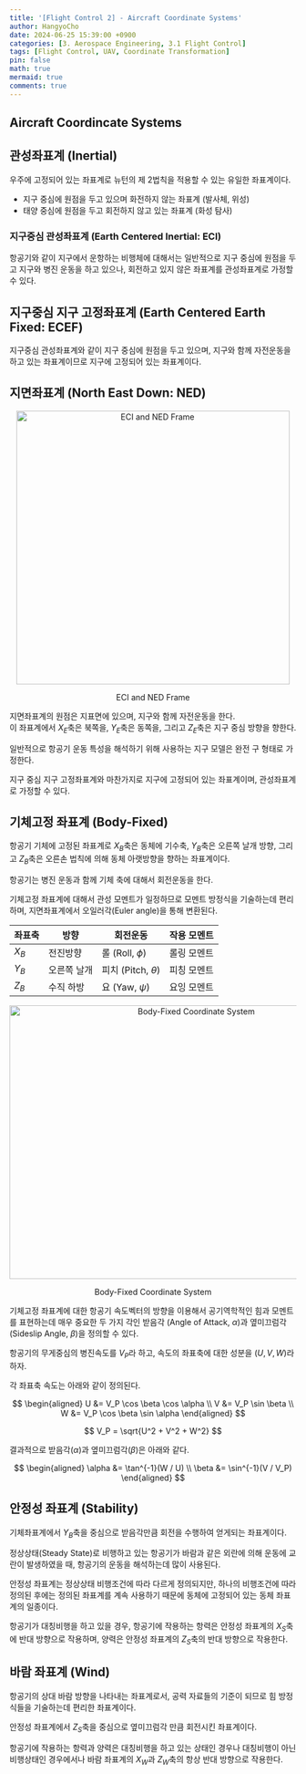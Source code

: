 ```yaml
---
title: '[Flight Control 2] - Aircraft Coordinate Systems'
author: HangyoCho
date: 2024-06-25 15:39:00 +0900
categories: [3. Aerospace Engineering, 3.1 Flight Control]
tags: [Flight Control, UAV, Coordinate Transformation]
pin: false
math: true
mermaid: true
comments: true
---
```


## Aircraft Coordincate Systems
## 관성좌표계 (Inertial)
우주에 고정되어 있는 좌표계로 뉴턴의 제 2법칙을 적용할 수 있는 유일한 좌표계이다.  

- 지구 중심에 원점을 두고 있으며 화전하지 않는 좌표계 (발사체, 위성)
- 태양 중심에 원점을 두고 회전하지 않고 있는 좌표계 (화성 탐사)  
  
### 지구중심 관성좌표계 (Earth Centered Inertial: ECI)
항공기와 같이 지구에서 운항하는 비행체에 대해서는 일반적으로 지구 중심에 원점을 두고 지구와 병진 운동을 하고 있으나, 회전하고 있지 않은 좌표계를 관성좌표계로 가정할 수 있다.  

## 지구중심 지구 고정좌표계 (Earth Centered Earth Fixed: ECEF)
지구중심 관성좌표계와 같이 지구 중심에 원점을 두고 있으며, 지구와 함께 자전운동을 하고 있는 좌표계이므로 지구에 고정되어 있는 좌표계이다.  

## 지면좌표계 (North East Down: NED)
<div style="text-align: center;">
  <img src="https://www.researchgate.net/publication/215523100/figure/fig9/AS:670436761280522@1536855988090/Illustration-of-the-ECI-ECEF-and-NED-reference-frames.png" alt="ECI and NED Frame" width=480 height=480/>
  <p>ECI and NED Frame</p>
</div>

지면좌표계의 원점은 지표면에 있으며, 지구와 함께 자전운동을 한다.  
이 좌표계에서 $X_E$축은 북쪽을, $Y_E$축은 동쪽을, 그리고 $Z_E$축은 지구 중심 방향을 향한다.     

일반적으로 항공기 운동 특성을 해석하기 위해 사용하는 지구 모델은 완전 구 형태로 가정한다.  

지구 중심 지구 고정좌표계와 마찬가지로 지구에 고정되어 있는 좌표계이며, 관성좌표계로 가정할 수 있다.  

## 기체고정 좌표계 (Body-Fixed)
항공기 기체에 고정된 좌표계로 $X_B$축은 동체에 기수축, $Y_B$축은 오른쪽 날개 방향, 그리고 $Z_B$축은 오른손 법칙에 의해 동체 아랫방향을 향하는 좌표계이다.  

항공기는 병진 운동과 함께 기체 축에 대해서 회전운동을 한다.

기체고정 좌표계에 대해서 관성 모멘트가 일정하므로 모멘트 방정식을 기술하는데 편리하며, 지면좌표계에서 오일러각(Euler angle)을 통해 변환된다.  


| 좌표축 | 방향       | 회전운동          | 작용 모멘트 |
|--------|------------|-------------------|-------------|
| $X_B$  | 전진방향  | 롤 (Roll, $\phi$)  | 롤링 모멘트 |
| $Y_B$  | 오른쪽 날개 | 피치 (Pitch, $\theta$) | 피칭 모멘트 |
| $Z_B$  | 수직 하방  | 요 (Yaw, $\psi$)  | 요잉 모멘트 |


<div style="text-align: center;">
  <img src="https://www.researchgate.net/publication/322746836/figure/fig2/AS:587508022804481@1517084236128/Airplane-Reference-Frames-Stevens-and-Lewis-1992.png" alt="Body-Fixed Coordinate System" width=640 height=480/>
  <p>Body-Fixed Coordinate System</p>
</div>
<!-- https://www.researchgate.net/publication/328578766/figure/fig21/AS:687421054255106@1540905359112/Figure-A6-Transformation-from-the-Aerodynamic-to-Body-Fixed-Coordinate-System.png -->

기체고정 좌표계에 대한 항공기 속도벡터의 방향을 이용해서 공기역학적인 힘과 모멘트를 표현하는데 매우 중요한 두 가지 각인 받음각 (Angle of Attack, $\alpha$)과 옆미끄럼각 (Sideslip Angle, $\beta$)을 정의할 수 있다.  

항공기의 무게중심의 병진속도를 $V_P$라 하고, 속도의 좌표축에 대한 성분을 $(U, V, W)$라 하자.  

각 좌표축 속도는 아래와 같이 정의된다.  

$$
\begin{aligned}
U &= V_P \cos \beta \cos \alpha \\
V &= V_P \sin \beta \\
W &= V_P \cos \beta \sin \alpha
\end{aligned}
$$

$$
V_P = \sqrt{U^2 + V^2 + W^2}
$$

결과적으로 받음각($\alpha$)과 옆미끄럼각($\beta$)은 아래와 같다.

$$
\begin{aligned}
\alpha &= \tan^{-1}(W / U) \\
\beta &= \sin^{-1}(V / V_P)
\end{aligned}
$$


## 안정성 좌표계 (Stability)
기체좌표계에서 $Y_B$축을 중심으로 받음각만큼 회전을 수행하여 얻게되는 좌표계이다.  

정상상태(Steady State)로 비행하고 있는 항공기가 바람과 같은 외란에 의해 운동에 교란이 발생하였을 때, 항공기의 운동을 해석하는데 많이 사용된다.  

안정성 좌표계는 정상상태 비행조건에 따라 다르게 정의되지만, 하나의 비행조건에 따라 정의된 후에는 정의된 좌표계를 계속 사용하기 때문에 동체에 고정되어 있는 동체 좌표계의 일종이다.  

항공기가 대칭비행을 하고 있을 경우, 항공기에 작용하는 항력은 안정성 좌표계의 $X_S$축에 반대 방향으로 작용하며, 양력은 안정성 좌표계의 $Z_S$축의 반대 방향으로 작용한다.  

## 바람 좌표계 (Wind)
항공기의 상대 바람 방향을 나타내는 좌표계로서, 공력 자료들의 기준이 되므로 힘 방정식들을 기술하는데 편리한 좌표계이다.  

안정성 좌표계에서 $Z_S$축을 중심으로 옆미끄럼각 만큼 회전시킨 좌표계이다.  

항공기에 작용하는 항력과 양력은 대칭비행을 하고 있는 상태인 경우나 대칭비행이 아닌 비행상태인 경우에서나 바람 좌표계의 $X_W$과 $Z_W$축의 항상 반대 방향으로 작용한다.  
